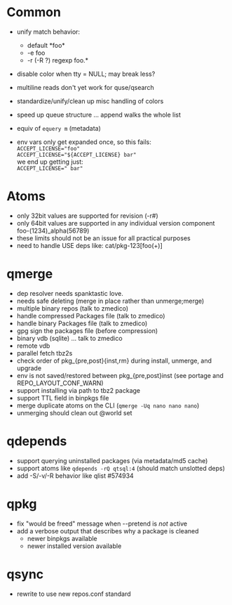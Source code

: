 # Common

- unify match behavior:
	- default \*foo\*
	- -e foo
	- -r (-R ?) regexp foo.\*

- disable color when tty = NULL; may break less?

- multiline reads don't yet work for quse/qsearch

- standardize/unify/clean up misc handling of colors

- speed up queue structure ... append walks the whole list

- equiv of `equery m` (metadata)

- env vars only get expanded once, so this fails:<br>
  `ACCEPT_LICENSE="foo"`<br>
  `ACCEPT_LICENSE="${ACCEPT_LICENSE} bar"`<br>
  we end up getting just:<br>
  `ACCEPT_LICENSE=" bar"`

# Atoms

- only 32bit values are supported for revision (-r#)
- only 64bit values are supported in any individual version component
  foo-(1234)\_alpha(56789)
- these limits should not be an issue for all practical purposes
- need to handle USE deps like: cat/pkg-123[foo(+)]

# qmerge

- dep resolver needs spanktastic love.
- needs safe deleting (merge in place rather than unmerge;merge)
- multiple binary repos (talk to zmedico)
- handle compressed Packages file (talk to zmedico)
- handle binary Packages file (talk to zmedico)
- gpg sign the packages file (before compression)
- binary vdb (sqlite) ... talk to zmedico
- remote vdb
- parallel fetch tbz2s
- check order of pkg\_{pre,post}{inst,rm} during install, unmerge, and upgrade
- env is not saved/restored between pkg\_{pre,post}inst (see portage and REPO\_LAYOUT\_CONF\_WARN)
- support installing via path to tbz2 package
- support TTL field in binpkgs file
- merge duplicate atoms on the CLI (`qmerge -Uq nano nano nano`)
- unmerging should clean out @world set

# qdepends

- support querying uninstalled packages (via metadata/md5 cache)
- support atoms like `qdepends -rQ qtsql:4` (should match unslotted deps)
- add -S/-v/-R behavior like qlist #574934

# qpkg

- fix "would be freed" message when --pretend is *not* active
- add a verbose output that describes why a package is cleaned
	- newer binpkgs available
	- newer installed version available

# qsync

- rewrite to use new repos.conf standard
